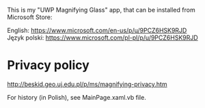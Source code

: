 
 This is my "UWP Magnifying Glass" app, that can be installed from Microsoft Store:

 English: https://www.microsoft.com/en-us/p/u/9PCZ6HSK9RJD  <br />
 Język polski: https://www.microsoft.com/pl-pl/p/u/9PCZ6HSK9RJD



# Privacy policy
 http://beskid.geo.uj.edu.pl/p/ms/magnifying-privacy.htm

 For history (in Polish), see MainPage.xaml.vb file.